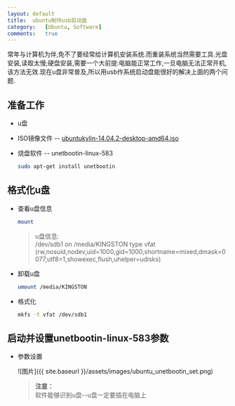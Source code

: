 ```yaml
---
layout:	default
title:	ubuntu制作usb启动盘
category:	[Ubuntu, Software]
comments:	true
---
```

常年与计算机为伴,免不了要经常给计算机安装系统.而重装系统当然需要工具.光盘安装,读取太慢;硬盘安装,需要一个大前提:电脑能正常工作,一旦电脑无法正常开机,该方法无效.现在u盘非常普及,所以用usb作系统启动盘能很好的解决上面的两个问题.



## 准备工作

* u盘
* ISO镜像文件 -- [ubuntukylin-14.04.2-desktop-amd64.iso](http://www.ubuntukylin.com/downloads/download.php?id=38)
* 烧盘软件 -- unetbootin-linux-583
	
	```bash
	sudo apt-get install unetbootin
	```

## 格式化u盘

* 查看u盘信息

	```bash
	mount
	```
	> u盘信息:  
	> /dev/sdb1 on /media/KINGSTON type vfat (rw,nosuid,nodev,uid=1000,gid=1000,shortname=mixed,dmask=0077,utf8=1,showexec,flush,uhelper=udisks)
* 卸载u盘

	```bash
	umount /media/KINGSTON
	```
* 格式化

	```bash
	mkfs -t vfat /dev/sdb1 
	```	 

## 启动并设置unetbootin-linux-583参数

* 参数设置

	![图片]({{ site.baseurl }}/assets/images/ubuntu_unetbootin_set.png)
	> **注意：**  
	> 软件能够识别u盘--u盘一定要插在电脑上



		 

		 
